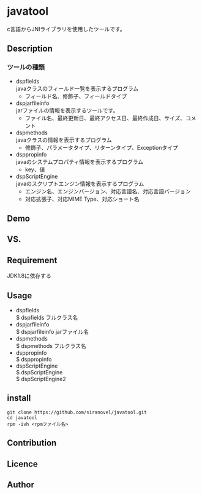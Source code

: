 javatool
========
c言語からJNIライブラリを使用したツールです。

## Description ##
### ツールの種類 ###
* dspfields  
  javaクラスのフィールド一覧を表示するプログラム 
  - フィールド名、修飾子、フィールドタイプ
* dspjarfileinfo  
  jarファイルの情報を表示するツールです。
  - ファイル名、最終更新日、最終アクセス日、最終作成日、サイズ、コメント
* dspmethods  
  javaクラスの情報を表示するプログラム
  - 修飾子、パラメータタイプ、リターンタイプ、Exceptionタイプ
* dsppropinfo  
  javaのシステムプロパティ情報を表示するプログラム
  - key、値
* dspScriptEngine  
  javaのスクリプトエンジン情報を表示するプログラム
  - エンジン名、エンジンバージョン、対応言語名、対応言語バージョン
  - 対応拡張子、対応MIME Type、対応ショート名
  

## Demo ##

## VS. ##

## Requirement ##
JDK1.8に依存する

## Usage ##
* dspfields  
  $ dspfields フルクラス名
* dspjarfileinfo  
  $ dspjarfileinfo jarファイル名
* dspmethods  
  $ dspmethods フルクラス名
* dsppropinfo  
  $ dsppropinfo
* dspScriptEngine  
  $ dspScriptEngine  
  $ dspScriptEngine2

## install ##
    git clone https://github.com/siranovel/javatool.git  
    cd javatool  
    rpm -ivh <rpmファイル名>  

## Contribution ##

## Licence ##

## Author ##
